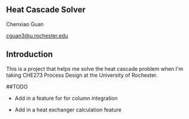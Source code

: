 Heat Cascade Solver
------

Chenxiao Guan

cguan3@u.rochester.edu


## Introduction
This is a project that helps me solve the heat cascade problem when I'm taking CHE273 Process Design at the University of Rochester.

##TODO
* Add in a feature for for column integration

* Add in a heat exchanger calculation feature